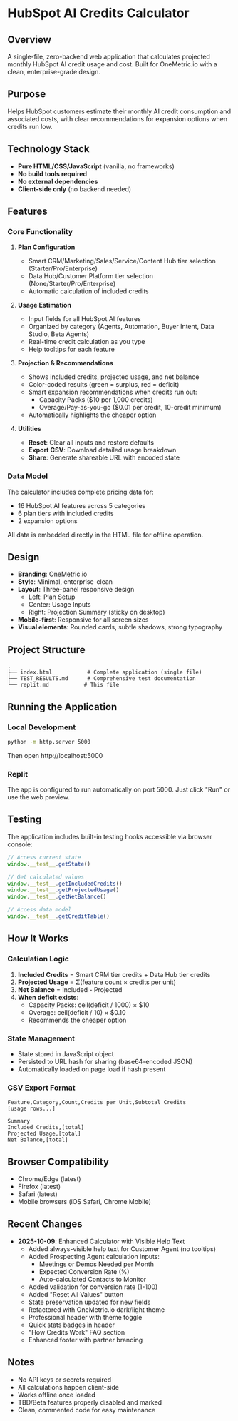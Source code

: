 # HubSpot AI Credits Calculator

## Overview
A single-file, zero-backend web application that calculates projected monthly HubSpot AI credit usage and cost. Built for OneMetric.io with a clean, enterprise-grade design.

## Purpose
Helps HubSpot customers estimate their monthly AI credit consumption and associated costs, with clear recommendations for expansion options when credits run low.

## Technology Stack
- **Pure HTML/CSS/JavaScript** (vanilla, no frameworks)
- **No build tools required**
- **No external dependencies**
- **Client-side only** (no backend needed)

## Features

### Core Functionality
1. **Plan Configuration**
   - Smart CRM/Marketing/Sales/Service/Content Hub tier selection (Starter/Pro/Enterprise)
   - Data Hub/Customer Platform tier selection (None/Starter/Pro/Enterprise)
   - Automatic calculation of included credits

2. **Usage Estimation**
   - Input fields for all HubSpot AI features
   - Organized by category (Agents, Automation, Buyer Intent, Data Studio, Beta Agents)
   - Real-time credit calculation as you type
   - Help tooltips for each feature

3. **Projection & Recommendations**
   - Shows included credits, projected usage, and net balance
   - Color-coded results (green = surplus, red = deficit)
   - Smart expansion recommendations when credits run out:
     - Capacity Packs ($10 per 1,000 credits)
     - Overage/Pay-as-you-go ($0.01 per credit, 10-credit minimum)
   - Automatically highlights the cheaper option

4. **Utilities**
   - **Reset**: Clear all inputs and restore defaults
   - **Export CSV**: Download detailed usage breakdown
   - **Share**: Generate shareable URL with encoded state

### Data Model
The calculator includes complete pricing data for:
- 16 HubSpot AI features across 5 categories
- 6 plan tiers with included credits
- 2 expansion options

All data is embedded directly in the HTML file for offline operation.

## Design
- **Branding**: OneMetric.io
- **Style**: Minimal, enterprise-clean
- **Layout**: Three-panel responsive design
  - Left: Plan Setup
  - Center: Usage Inputs
  - Right: Projection Summary (sticky on desktop)
- **Mobile-first**: Responsive for all screen sizes
- **Visual elements**: Rounded cards, subtle shadows, strong typography

## Project Structure
```
.
├── index.html           # Complete application (single file)
├── TEST_RESULTS.md      # Comprehensive test documentation
└── replit.md           # This file
```

## Running the Application

### Local Development
```bash
python -m http.server 5000
```
Then open http://localhost:5000

### Replit
The app is configured to run automatically on port 5000. Just click "Run" or use the web preview.

## Testing
The application includes built-in testing hooks accessible via browser console:

```javascript
// Access current state
window.__test__.getState()

// Get calculated values
window.__test__.getIncludedCredits()
window.__test__.getProjectedUsage()
window.__test__.getNetBalance()

// Access data model
window.__test__.getCreditTable()
```

## How It Works

### Calculation Logic
1. **Included Credits** = Smart CRM tier credits + Data Hub tier credits
2. **Projected Usage** = Σ(feature count × credits per unit)
3. **Net Balance** = Included - Projected
4. **When deficit exists**:
   - Capacity Packs: ceil(deficit / 1000) × $10
   - Overage: ceil(deficit / 10) × $0.10
   - Recommends the cheaper option

### State Management
- State stored in JavaScript object
- Persisted to URL hash for sharing (base64-encoded JSON)
- Automatically loaded on page load if hash present

### CSV Export Format
```csv
Feature,Category,Count,Credits per Unit,Subtotal Credits
[usage rows...]

Summary
Included Credits,[total]
Projected Usage,[total]
Net Balance,[total]
```

## Browser Compatibility
- Chrome/Edge (latest)
- Firefox (latest)
- Safari (latest)
- Mobile browsers (iOS Safari, Chrome Mobile)

## Recent Changes
- **2025-10-09**: Enhanced Calculator with Visible Help Text
  - Added always-visible help text for Customer Agent (no tooltips)
  - Added Prospecting Agent calculation inputs:
    - Meetings or Demos Needed per Month
    - Expected Conversion Rate (%)
    - Auto-calculated Contacts to Monitor
  - Added validation for conversion rate (1-100)
  - Added "Reset All Values" button
  - State preservation updated for new fields
  - Refactored with OneMetric.io dark/light theme
  - Professional header with theme toggle
  - Quick stats badges in header
  - "How Credits Work" FAQ section
  - Enhanced footer with partner branding

## Notes
- No API keys or secrets required
- All calculations happen client-side
- Works offline once loaded
- TBD/Beta features properly disabled and marked
- Clean, commented code for easy maintenance
